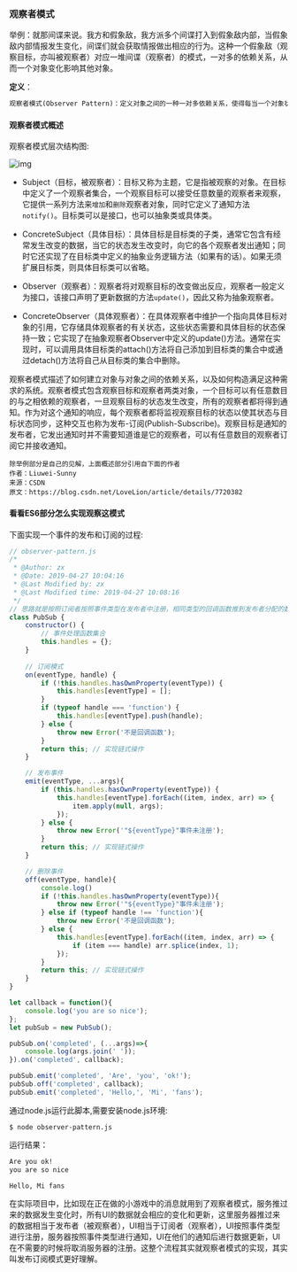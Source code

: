 ### 观察者模式

举例：就那间谍来说。我方和假象敌，我方派多个间谍打入到假象敌内部，当假象敌内部情报发生变化，间谍们就会获取情报做出相应的行为。这种一个假象敌（观察目标，亦叫被观察者）对应一堆间谍（观察者）的模式，一对多的依赖关系，从而一个对象变化影响其他对象。

**定义**：

```txt
观察者模式(Observer Pattern)：定义对象之间的一种一对多依赖关系，使得每当一个对象状态发生改变时，其相关依赖对象皆得到通知并被自动更新。观察者模式的别名包括发布-订阅（Publish/Subscribe）模式、模型-视图（Model/View）模式、源-监听器（Source/Listener）模式或从属者（Dependents）模式。观察者模式是一种对象行为型模式。
```

#### 观察者模式概述

观察者模式层次结构图:

![img](https://img-my.csdn.net/uploads/201207/05/1341501815_4830.jpg)

- Subject（目标，被观察者）：目标又称为主题，它是指被观察的对象。在目标中定义了一个观察者集合，一个观察目标可以接受任意数量的观察者来观察，它提供一系列方法来`增加`和`删除`观察者对象，同时它定义了通知方法`notify()`。目标类可以是接口，也可以抽象类或具体类。

-  ConcreteSubject（具体目标）：具体目标是目标类的子类，通常它包含有经常发生改变的数据，当它的状态发生改变时，向它的各个观察者发出通知；同时它还实现了在目标类中定义的抽象业务逻辑方法（如果有的话）。如果无须扩展目标类，则具体目标类可以省略。
  
-  Observer（观察者）：观察者将对观察目标的改变做出反应，观察者一般定义为接口，该接口声明了更新数据的方法`update()`，因此又称为抽象观察者。
  
- ConcreteObserver（具体观察者）：在具体观察者中维护一个指向具体目标对象的引用，它存储具体观察者的有关状态，这些状态需要和具体目标的状态保持一致；它实现了在抽象观察者Observer中定义的update()方法。通常在实现时，可以调用具体目标类的attach()方法将自己添加到目标类的集合中或通过detach()方法将自己从目标类的集合中删除。

观察者模式描述了如何建立对象与对象之间的依赖关系，以及如何构造满足这种需求的系统。观察者模式包含观察目标和观察者两类对象，一个目标可以有任意数目的与之相依赖的观察者，一旦观察目标的状态发生改变，所有的观察者都将得到通知。作为对这个通知的响应，每个观察者都将监视观察目标的状态以使其状态与目标状态同步，这种交互也称为发布-订阅(Publish-Subscribe)。观察目标是通知的发布者，它发出通知时并不需要知道谁是它的观察者，可以有任意数目的观察者订阅它并接收通知。

```
除举例部分是自己的见解，上面概述部分引用自下面的作者
作者：Liuwei-Sunny 
来源：CSDN 
原文：https://blog.csdn.net/LoveLion/article/details/7720382 
```

#### 看看ES6部分怎么实现观察这模式

下面实现一个事件的发布和订阅的过程:

```js
// observer-pattern.js
/*
 * @Author: zx 
 * @Date: 2019-04-27 10:04:16 
 * @Last Modified by: zx
 * @Last Modified time: 2019-04-27 10:08:16
 */
// 思路就是按照订阅者按照事件类型在发布者中注册，相同类型的回调函数推到发布者分配的数组里面，当发布者发布消息是，发布者数组的的回调函数会触发，订阅者就会随之改变。
class PubSub {
    constructor() {
        // 事件处理函数集合
        this.handles = {};
    }
    
    // 订阅模式
    on(eventType, handle) {
        if (!this.handles.hasOwnProperty(eventType)) {
            this.handles[eventType] = [];
        }
        if (typeof handle === 'function') {
            this.handles[eventType].push(handle);
        } else {
            throw new Error('不是回调函数');
        }
        return this; // 实现链式操作
    }

    // 发布事件
    emit(eventType, ...args){
        if (this.handles.hasOwnProperty(eventType)) {
            this.handles[eventType].forEach((item, index, arr) => {
                item.apply(null, args);
            });
        } else {
            throw new Error('"${eventType}"事件未注册');
        }
        return this; // 实现链式操作
    }

    // 删除事件
    off(eventType, handle){
        console.log()
        if (!this.handles.hasOwnProperty(eventType)){
            throw new Error('"${eventType}"事件未注册');
        } else if (typeof handle !== 'function'){
            throw new Error('不是回调函数');
        } else {
            this.handles[eventType].forEach((item, index, arr) => {
                if (item === handle) arr.splice(index, 1);
            });
        }
        return this; // 实现链式操作
    }
}

let callback = function(){
    console.log('you are so nice');
};
let pubSub = new PubSub();

pubSub.on('completed', (...args)=>{
    console.log(args.join(' '));
}).on('completed', callback);

pubSub.emit('completed', 'Are', 'you', 'ok!');
pubSub.off('completed', callback);
pubSub.emit('completed', 'Hello,', 'Mi', 'fans');
```

通过node.js运行此脚本,需要安装node.js环境:

```shell
$ node observer-pattern.js
```

运行结果：

```txt
Are you ok!
you are so nice

Hello, Mi fans
```

在实际项目中，比如现在正在做的小游戏中的消息就用到了观察者模式，服务推过来的数据发生变化时，所有UI的数据就会相应的变化和更新，这里服务器推过来的数据相当于发布者（被观察者），UI相当于订阅者（观察者），UI按照事件类型进行注册，服务器按照事件类型进行通知，UI在他们的通知后进行数据更新，UI在不需要的时候将取消服务器的注册。这整个流程其实就观察者模式的实现，其实叫发布订阅模式更好理解。